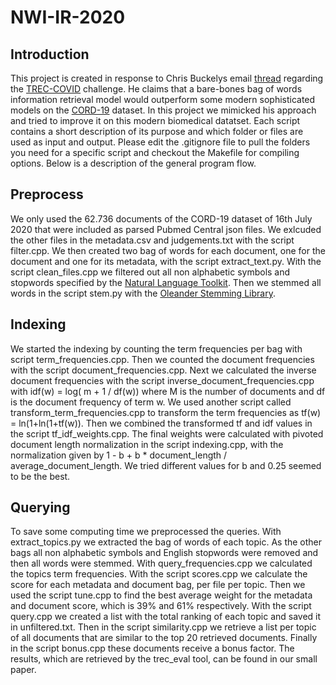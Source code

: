 # NWI-IR-2020

## Introduction 
This project is created in response to Chris Buckelys email [thread](https://groups.google.com/g/trec-covid/c/DY9e0rZmIDA/m/6LWFpz9QBwAJ?pli=1) regarding the [TREC-COVID](https://ir.nist.gov/covidSubmit/index.html) challenge. He claims that a bare-bones bag of words information retrieval model would outperform some modern sophisticated models on the [CORD-19](https://www.semanticscholar.org/cord19) dataset. In this project we mimicked his approach and tried to improve it on this modern biomedical datatset. Each script contains a short description of its purpose and which folder or files are used as input and output. Please edit the .gitignore file to pull the folders you need for a specific script and checkout the Makefile for compiling options. Below is a description of the general program flow. 

## Preprocess
We only used the 62.736 documents of the CORD-19 dataset of 16th July 2020 that were included as parsed Pubmed Central json files. We exlcuded the other files in the metadata.csv and judgements.txt with the script filter.cpp. We then created two bag of words for each document, one for the document and one for its metadata, with the script extract_text.py. With the script clean_files.cpp we filtered out all non alphabetic symbols and stopwords specified by the [Natural Language Toolkit](https://www.nltk.org/). Then we stemmed all words in the script stem.py with the [Oleander Stemming Library](https://github.com/OleanderSoftware/OleanderStemmingLibrary). 

## Indexing
We started the indexing by counting the term frequencies per bag with script term_frequencies.cpp. Then we counted the document frequencies with the script document_frequencies.cpp. Next we calculated the inverse document frequencies with the script inverse_document_frequencies.cpp with idf(w) = log( m + 1 / df(w)) where M is the number of documents and df is the document frequency of term w. We used another script called transform_term_frequencies.cpp to transform the term frequencies as tf(w) = ln(1+ln(1+tf(w)). Then we combined the transformed tf and idf values in the script tf_idf_weights.cpp. The final weights were calculated with pivoted document length normalization in the script indexing.cpp, with the normalization given by 1 - b + b * document_length / average_document_length. We tried different values for b and 0.25 seemed to be the best. 

## Querying
To save some computing time we preprocessed the queries. With extract_topics.py we extracted the bag of words of each topic. As the other bags all non alphabetic symbols and English stopwords were removed and then all words were stemmed. With query_frequencies.cpp we calculated the topics term frequencies. With the script scores.cpp we calculate the score for each metadata and document bag, per file per topic. Then we used the script tune.cpp to find the best average weight for the metadata and document score, which is 39% and 61% respectively. With the script query.cpp we created a list with the total ranking of each topic and saved it in unfiltered.txt. Then in the script similarity.cpp we retrieve a list per topic of all documents that are similar to the top 20 retrieved documents. Finally in the script bonus.cpp these documents receive a bonus factor. The results, which are retrieved by the trec_eval tool, can be found in our small paper.